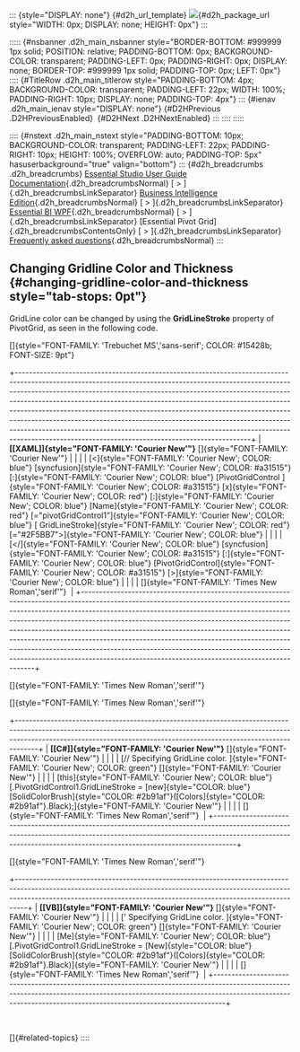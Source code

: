 ::: {style="DISPLAY: none"}
[](ms-xhelp:///?Id=d2h_url_template){#d2h_url_template} ![](!package_url!){#d2h_package_url style="WIDTH: 0px; DISPLAY: none; HEIGHT: 0px"}
:::

::::: {#nsbanner .d2h_main_nsbanner style="BORDER-BOTTOM: #999999 1px solid; POSITION: relative; PADDING-BOTTOM: 0px; BACKGROUND-COLOR: transparent; PADDING-LEFT: 0px; PADDING-RIGHT: 0px; DISPLAY: none; BORDER-TOP: #999999 1px solid; PADDING-TOP: 0px; LEFT: 0px"}
:::: {#TitleRow .d2h_main_titlerow style="PADDING-BOTTOM: 4px; BACKGROUND-COLOR: transparent; PADDING-LEFT: 22px; WIDTH: 100%; PADDING-RIGHT: 10px; DISPLAY: none; PADDING-TOP: 4px"}
::: {#ienav .d2h_main_ienav style="DISPLAY: none"}
[](ms-xhelp:///?Id=fe48602f-3c69-4742-b232-c7702b229061){#D2HPrevious .D2HPreviousEnabled}  [](ms-xhelp:///?Id=fec527b4-81df-475a-8337-f0210487c595){#D2HNext .D2HNextEnabled}
:::
::::
:::::

:::: {#nstext .d2h_main_nstext style="PADDING-BOTTOM: 10px; BACKGROUND-COLOR: transparent; PADDING-LEFT: 22px; PADDING-RIGHT: 10px; HEIGHT: 100%; OVERFLOW: auto; PADDING-TOP: 5px" hasuserbackground="true" valign="bottom"}
::: {#d2h_breadcrumbs .d2h_breadcrumbs}
[Essential Studio User Guide Documentation](ms-xhelp:///?Id=12457748-09e3-4d74-a240-8e049cedf030){.d2h_breadcrumbsNormal} [ \> ]{.d2h_breadcrumbsLinkSeparator} [Business Intelligence Edition](ms-xhelp:///?Id=fdf33dd8-62b2-47b9-ad7b-fc50e590bca5){.d2h_breadcrumbsNormal} [ \> ]{.d2h_breadcrumbsLinkSeparator} [Essential BI WPF](ms-xhelp:///?Id=41e3d586-d922-4a01-8272-679fe4ae7343){.d2h_breadcrumbsNormal} [ \> ]{.d2h_breadcrumbsLinkSeparator} [Essential Pivot Grid]{.d2h_breadcrumbsContentsOnly} [ \> ]{.d2h_breadcrumbsLinkSeparator} [Frequently asked questions](ms-xhelp:///?Id=f7473cd0-b7f2-4455-bd3f-42e2640c2598){.d2h_breadcrumbsNormal}
:::

## Changing Gridline Color and Thickness {#changing-gridline-color-and-thickness style="tab-stops: 0pt"}

GridLine color can be changed by using the **GridLineStroke** property of PivotGrid, as seen in the following code.

[]{style="FONT-FAMILY: 'Trebuchet MS','sans-serif'; COLOR: #15428b; FONT-SIZE: 9pt"} 

+-----------------------------------------------------------------------------------------------------------------------------------------------------------------------------------------------------------------------------------------------------------------------------------------------------------------------------------------------------------------------------------------------------------------------------------------------------------------------------------------------------------------------------------------------------------------------------------------------------------------------------------+
| **[\[XAML\]]{style="FONT-FAMILY: 'Courier New'"}** []{style="FONT-FAMILY: 'Courier New'"}                                                                                                                                                                                                                                                                                                                                                                                                                                                                                                                                         |
|                                                                                                                                                                                                                                                                                                                                                                                                                                                                                                                                                                                                                                   |
| [\<]{style="FONT-FAMILY: 'Courier New'; COLOR: blue"} [syncfusion]{style="FONT-FAMILY: 'Courier New'; COLOR: #a31515"} [:]{style="FONT-FAMILY: 'Courier New'; COLOR: blue"} [PivotGridControl ]{style="FONT-FAMILY: 'Courier New'; COLOR: #a31515"} [x]{style="FONT-FAMILY: 'Courier New'; COLOR: red"} [:]{style="FONT-FAMILY: 'Courier New'; COLOR: blue"} [Name]{style="FONT-FAMILY: 'Courier New'; COLOR: red"} [=\"pivotGridControl1\"]{style="FONT-FAMILY: 'Courier New'; COLOR: blue"} [ GridLineStroke]{style="FONT-FAMILY: 'Courier New'; COLOR: red"} [=\"#2F5BB7\"\>]{style="FONT-FAMILY: 'Courier New'; COLOR: blue"} |
|                                                                                                                                                                                                                                                                                                                                                                                                                                                                                                                                                                                                                                   |
| [\</]{style="FONT-FAMILY: 'Courier New'; COLOR: blue"} [syncfusion]{style="FONT-FAMILY: 'Courier New'; COLOR: #a31515"} [:]{style="FONT-FAMILY: 'Courier New'; COLOR: blue"} [PivotGridControl]{style="FONT-FAMILY: 'Courier New'; COLOR: #a31515"} [\>]{style="FONT-FAMILY: 'Courier New'; COLOR: blue"}                                                                                                                                                                                                                                                                                                                         |
|                                                                                                                                                                                                                                                                                                                                                                                                                                                                                                                                                                                                                                   |
| []{style="FONT-FAMILY: 'Times New Roman','serif'"}                                                                                                                                                                                                                                                                                                                                                                                                                                                                                                                                                                                |
+-----------------------------------------------------------------------------------------------------------------------------------------------------------------------------------------------------------------------------------------------------------------------------------------------------------------------------------------------------------------------------------------------------------------------------------------------------------------------------------------------------------------------------------------------------------------------------------------------------------------------------------+

[]{style="FONT-FAMILY: 'Times New Roman','serif'"} 

[]{style="FONT-FAMILY: 'Times New Roman','serif'"} 

+------------------------------------------------------------------------------------------------------------------------------------------------------------------------------------------------------------------------------------------------+
| **[\[C#\]]{style="FONT-FAMILY: 'Courier New'"}** []{style="FONT-FAMILY: 'Courier New'"}                                                                                                                                                        |
|                                                                                                                                                                                                                                                |
| [// Specifying GridLine color. ]{style="FONT-FAMILY: 'Courier New'; COLOR: green"} []{style="FONT-FAMILY: 'Courier New'"}                                                                                                                      |
|                                                                                                                                                                                                                                                |
| [this]{style="FONT-FAMILY: 'Courier New'; COLOR: blue"} [.PivotGridControl1.GridLineStroke = [new]{style="COLOR: blue"}[SolidColorBrush]{style="COLOR: #2b91af"}([Colors]{style="COLOR: #2b91af"}.Black);]{style="FONT-FAMILY: 'Courier New'"} |
|                                                                                                                                                                                                                                                |
| []{style="FONT-FAMILY: 'Times New Roman','serif'"}                                                                                                                                                                                             |
+------------------------------------------------------------------------------------------------------------------------------------------------------------------------------------------------------------------------------------------------+

[]{style="FONT-FAMILY: 'Times New Roman','serif'"} 

+---------------------------------------------------------------------------------------------------------------------------------------------------------------------------------------------------------------------------------------------+
| **[\[VB\]]{style="FONT-FAMILY: 'Courier New'"}** []{style="FONT-FAMILY: 'Courier New'"}                                                                                                                                                     |
|                                                                                                                                                                                                                                             |
| [\' Specifying GridLine color. ]{style="FONT-FAMILY: 'Courier New'; COLOR: green"} []{style="FONT-FAMILY: 'Courier New'"}                                                                                                                   |
|                                                                                                                                                                                                                                             |
| [Me]{style="FONT-FAMILY: 'Courier New'; COLOR: blue"} [.PivotGridControl1.GridLineStroke = [New]{style="COLOR: blue"}[SolidColorBrush]{style="COLOR: #2b91af"}([Colors]{style="COLOR: #2b91af"}.Black)]{style="FONT-FAMILY: 'Courier New'"} |
|                                                                                                                                                                                                                                             |
| []{style="FONT-FAMILY: 'Times New Roman','serif'"}                                                                                                                                                                                          |
+---------------------------------------------------------------------------------------------------------------------------------------------------------------------------------------------------------------------------------------------+

 

[]{#related-topics}
::::
